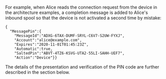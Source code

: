 
For example, when Alice reads the connection request from the device in the architecture 
examples, a completion message is added to Alice's inbound spool so that the device is not 
activated a second time by mistake:

~~~~
{
  "MessagePin":{
    "MessageId":"ADXG-6TAX-DUMF-SRYL-C6V7-S2UW-FYXJ",
    "Account":"alice@example.com",
    "Expires":"2020-11-01T01:45:23Z",
    "Automatic":true,
    "SaltedPin":"ABVT-4TZ6-KSVG-UTA2-55LI-SAHH-UEF7",
    "Action":"Device"}}
~~~~

The details of the presentation and verification of the PIN code
are further described in the section below.

